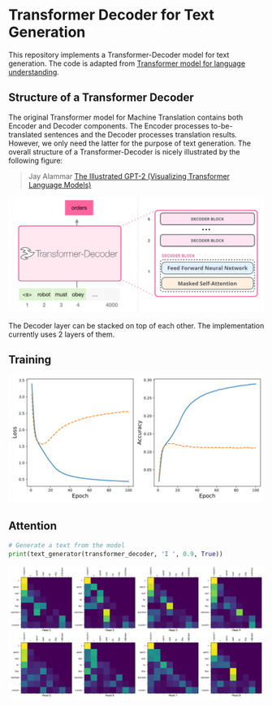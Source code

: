# Transformer Decoder for Text Generation

This repository implements a Transformer-Decoder model for text generation. The code is adapted from [Transformer model for language understanding](
https://www.tensorflow.org/tutorials/text/transformer). 

## Structure of a Transformer Decoder 

The original Transformer model for Machine Translation contains both Encoder and Decoder components. The Encoder processes to-be-translated sentences and the Decoder processes translation results. However, we only need the latter for the purpose of text generation. The overall structure of a Transformer-Decoder is nicely illustrated by the following figure:

> Jay Alammar [The Illustrated GPT-2 (Visualizing Transformer Language Models)](http://jalammar.github.io/illustrated-gpt2/)

![alt text](https://github.com/hsungki/transformer_decoder/blob/master/figures/transformer-decoder-intro.png)

The Decoder layer can be stacked on top of each other. The implementation currently uses 2 layers of them. 

## Training 

![alt text](https://github.com/hsungki/transformer_decoder/blob/master/figures/td_loss_accuracy.png)

## Attention

```python
# Generate a text from the model
print(text_generator(transformer_decoder, 'I ', 0.9, True))
```

![alt text](https://github.com/hsungki/transformer_decoder/blob/master/figures/attention.png)




